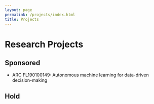 ```yaml
---
layout: page
permalink: /projects/index.html
title: Projects
---
```


# Research Projects

## Sponsored
- ARC FL190100149: Autonomous machine learning for data-driven decision-making

## Hold



